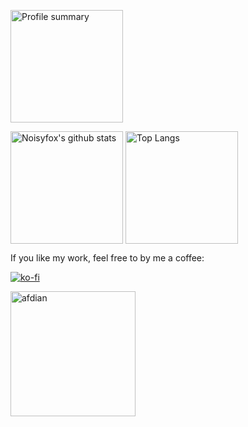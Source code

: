 <!---
- 👋 Hi, I’m @Noisyfox
- 👀 I’m interested in ...
- 🌱 I’m currently learning ...
- 💞️ I’m looking to collaborate on ...
- 📫 How to reach me ...

Noisyfox/Noisyfox is a ✨ special ✨ repository because its `README.md` (this file) appears on your GitHub profile.
You can click the Preview link to take a look at your changes.
--->
<p>
  <img height="180em" src="https://github-profile-summary-cards.vercel.app/api/cards/profile-details?username=Noisyfox&theme=github" alt="Profile summary" align="center"/>
</p>

<p>
  <img height="180em" src="https://github-readme-stats.vercel.app/api?username=Noisyfox&show_icons=true&theme=default&count_private=true" alt="Noisyfox's github stats" align="center"/>
  <img height="180em" src="https://github-readme-stats.vercel.app/api/top-langs/?username=Noisyfox&layout=compact" alt="Top Langs" align="center"/>
</p>

If you like my work, feel free to by me a coffee:

[![ko-fi](https://ko-fi.com/img/githubbutton_sm.svg)](https://ko-fi.com/noisyfox)

[<img width="200" src="https://pic1.afdiancdn.com/static/img/welcome/button-sponsorme.png" alt="afdian">](https://afdian.net/a/noisyfox)
